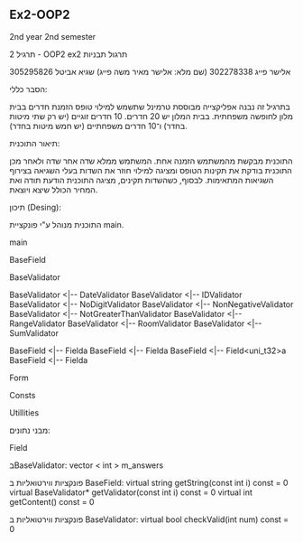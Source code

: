 ## Ex2-OOP2
2nd year 2nd semester

תרגיל 2 - OOP2 ex2
תרגול תבניות

אלישר פייג 302278338 (שם מלא: אלישר מאיר משה פייג)
שגיא אביטל 305295826

הסבר כללי:

בתרגיל זה נבנה אפליקצייה מבוססת טרמינל שתשמש למילוי טופס הזמנת חדרים בבית מלון
לחופשה משפחתית.
בבית המלון יש 20 חדרים. 10 חדרים זוגיים (יש רק שתי מיטות בחדר) ו־10 חדרים משפחתיים (יש חמש מיטות בחדר).
 
תיאור התוכנית:

התוכנית מבקשת מהמשתמש הזמנה אחת. המשתמש ממלא שדה אחר שדה ולאחר מכן התוכנית בודקת את תקינות הטופס
ומציגה למילוי חוזר את השדות בעלי השגיאה בצירוף השגיאות המתאימות. לבסוף, כשהשדות תקינים, מציגה התוכנית הודעת תודה 
ואת  המחיר הכולל שיצא ויוצאת.

תיכון (Desing):

התוכנית מנוהל ע"י פונקציית main.

main

BaseField

BaseValidator

BaseValidator <|-- DateValidator 
BaseValidator <|-- IDValidator 
BaseValidator <|-- NoDigitValidator 
BaseValidator <|-- NonNegativeValidator 
BaseValidator <|-- NotGreaterThanValidator 
BaseValidator <|-- RangeValidator 
BaseValidator <|-- RoomValidator 
BaseValidator <|-- SumValidator 

BaseField <|-- Field<T>a
BaseField <|-- Field<string>a
BaseField <|-- Field<uni_t32>a
BaseField <|-- Field<int>a

Form

Consts

Utillities


מבני נתונים:

Field

בBaseValidator:
vector < int > m_answers

פונקציות ווירטואליות ב BaseField:
virtual string getString(const int i) const = 0
virtual BaseValidator* getValidator(const int i) const = 0
virtual int getContent() const = 0

פונקציות ווירטואליות ב BaseValidator:
virtual bool checkValid(int num) const = 0
